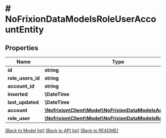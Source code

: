 # # NoFrixionDataModelsRoleUserAccountEntity

## Properties

Name | Type | Description | Notes
------------ | ------------- | ------------- | -------------
**id** | **string** |  | [optional]
**role_users_id** | **string** |  | [optional]
**account_id** | **string** |  | [optional]
**inserted** | **\DateTime** |  | [optional]
**last_updated** | **\DateTime** |  | [optional]
**account** | [**\Nofrixion\Client\Model\NoFrixionDataModelsAccountEntity**](NoFrixionDataModelsAccountEntity.md) |  | [optional]
**role_user** | [**\Nofrixion\Client\Model\NoFrixionDataModelsRoleUserEntity**](NoFrixionDataModelsRoleUserEntity.md) |  | [optional]

[[Back to Model list]](../../README.md#models) [[Back to API list]](../../README.md#endpoints) [[Back to README]](../../README.md)
